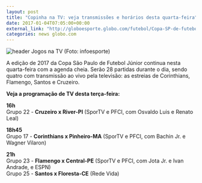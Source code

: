 ```yaml
---
layout: post
title: "Copinha na TV: veja transmissões e horários desta quarta-feira"
date: 2017-01-04T07:05:00+00:00
external_link: "http://globoesporte.globo.com/futebol/Copa-SP-de-futebol-junior/noticia/2017/01/copinha-na-tv-veja-transmissoes-e-horarios-desta-quarta-feira.html"
categories: news globo.com
---
```

 ![header Jogos na TV (Foto: infoesporte)](http://s2.glbimg.com/qnuAu1qIFFpd2ICyfCdetEB9agI=/0x0:689x86/690x86/s.glbimg.com/es/ge/f/original/2015/03/10/header_jogos-na-tv_2.jpg "header Jogos na TV (Foto: infoesporte)")  

A edição de 2017 da Copa São Paulo de Futebol Júnior continua nesta quarta-feira com a agenda cheia. Serão 28 partidas durante o dia, sendo quatro com transmissão ao vivo pela televisão: as estreias de Corinthians, Flamengo, Santos e Cruzeiro.

**Veja a programação de TV desta terça-feira:**

**16h**  
Grupo 22 - **Cruzeiro x River-PI** (SporTV e PFCI, com Osvaldo Luis e Renato Leal)

**18h45**  
Grupo 17 - **Corinthians x Pinheiro-MA** (SporTV e PFCI, com Bachin Jr. e Wagner Vilaron)

**21h**  
Grupo 23 - **Flamengo x Central-PE** (SporTV e PFCI, com Jota Jr. e Ivan Andrade, e ESPN)  
Grupo 25 - **Santos x Floresta-CE** (Rede Vida)

